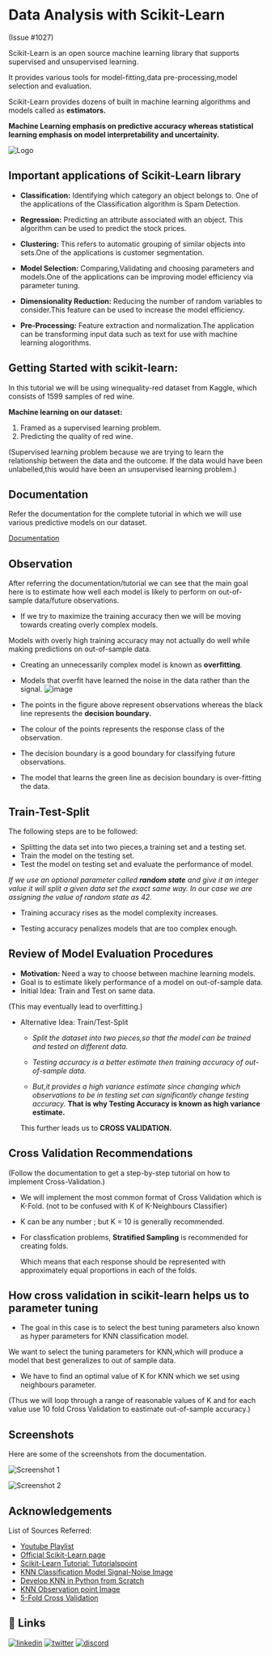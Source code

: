 
# Data Analysis with Scikit-Learn

(Issue #1027)

Scikit-Learn is an open source machine learning library that supports supervised and unsupervised learning.

It provides various tools for model-fitting,data pre-processing,model selection and evaluation.

Scikit-Learn provides dozens of built in machine learning algorithms and models called as **estimators.**

**Machine Learning emphasis on predictive accuracy whereas statistical learning emphasis on model interpretability and uncertainity.**


![Logo](https://images.g2crowd.com/uploads/product/image/social_landscape/social_landscape_77c883b19775c25838d2055fc2e7387e/scikit-learn.png)


## Important applications of Scikit-Learn library
*   **Classification:** Identifying which category an object belongs to. One of the applications of the Classification algorithm is Spam Detection.
*   **Regression:** Predicting an attribute associated with an object. This algorithm can be used to predict the stock prices.


*   **Clustering:** This refers to automatic grouping of similar objects into sets.One of the applications is customer segmentation.
*   **Model Selection:** Comparing,Validating and choosing parameters and models.One of the applications can be improving model efficiency via parameter tuning.


*   **Dimensionality Reduction:** Reducing the number of random variables to consider.This feature can be used to increase the model efficiency.
*   **Pre-Processing:** Feature extraction and normalization.The application can be transforming input data such as text for use with machine learning alogorithms.


## Getting Started with scikit-learn:
In this tutorial we will be using winequality-red dataset from Kaggle, which consists of 1599 samples of red wine.
  
**Machine learning on our dataset:**
1.   Framed as a supervised learning problem.
2.   Predicting the quality of red wine.

(Supervised learning problem because we are trying to learn  the relationship between the data and the outcome. If the data would have been unlabelled,this would have been an unsupervised learning problem.)
## Documentation
Refer the documentation for the complete tutorial in which we will use various predictive models on our dataset.

[Documentation](https://colab.research.google.com/drive/1-RxNjjYiAVJ0G11EhHVk73nQeAJ8OrRV?usp=sharing)


## Observation

After referring the documentation/tutorial we can see that the main goal here is to estimate how well each model is likely to perform on out-of-sample data/future observations.

* If we try to maximize the training accuracy then we will be moving towards creating overly complex models.

Models with overly high training accuracy may not actually do well while making predictions on out-of-sample data.

* Creating an unnecessarily complex model is known as **overfitting**.

* Models that overfit have learned the noise in the data rather than the signal.
![image](https://drive.google.com/uc?id=17fCBUHkv3lOzPqZoJobYQm3VAOA-04Tw)

* The points in the figure above represent observations whereas the black line represents the **decision boundary.**

* The colour of the points represents the response class of the observation.

* The decision boundary is a good boundary for classifying future observations.

* The model that learns the green line as decision boundary is over-fitting the data.

## Train-Test-Split

The following steps are to be followed:

*   Splitting the data set into two pieces,a training set and a testing set.
*   Train the model on the testing set.
*   Test the model on testing set and evaluate the performance of model.

*If we use an optional parameter called **random state** and give it an integer value it will split a given data set the exact same way. In our case we are assigning the value of random state as 42.*

* Training accuracy rises as the model complexity increases.

* Testing accuracy penalizes models that are too complex enough.


  
## Review of Model Evaluation Procedures

* **Motivation:** Need a way to choose between machine learning models.
* Goal is to estimate likely performance of a model on out-of-sample data.
* Initial Idea: Train and Test on same data.

(This may eventually lead to overfitting.)
* Alternative Idea: Train/Test-Split
   
   * *Split the dataset into two pieces,so that the model can be trained and tested on different data.*

   * *Testing accuracy is a better estimate then training accuracy of out-of-sample data.*

   * *But,it provides a high variance estimate since changing which observations to be in testing set can significantly change testing accuracy.*
    **That is why Testing Accuracy is known as high variance estimate.**
  
  This further leads us to **CROSS VALIDATION.**
  
## Cross Validation Recommendations

(Follow the documentation to get a step-by-step tutorial on how to implement Cross-Validation.)

* We will implement the most common format of Cross Validation which is K-Fold. (not to be confused with K of K-Neighbours Classifier)
* K can be any number ; but K = 10 is generally recommended.
* For classfication problems, **Stratified Sampling** is recommended for creating folds.

  Which means that each response should be represented with approximately equal proportions in each of the folds.
  
## How cross validation in scikit-learn helps us to parameter tuning

* The goal in this case is to select the best tuning parameters also known as hyper parameters for KNN classification model.

 We want to select the tuning parameters for KNN,which will produce a model that best generalizes to out of sample data.
  
* We have to find an optimal value of K for KNN which we set using neighbours parameter.

(Thus we will loop through a range of reasonable values of K and for each value use 10 fold Cross Validation to eastimate out-of-sample accuracy.)
## Screenshots
 Here are some of the screenshots from the documentation.

![Screenshot 1](https://drive.google.com/uc?id=1w9qofh00et_iQzDmrCm3ACfcKQl2OiNo)


![Screenshot 2](https://drive.google.com/uc?id=1kJsRrX8_2OHAjtGCAPuOrb5EMjFUylcL)
  


## Acknowledgements
List of Sources Referred:

 - [Youtube Playlist](https://www.youtube.com/playlist?list=PL5-da3qGB5ICeMbQuqbbCOQWcS6OYBr5A)
 - [Official Scikit-Learn page](https://scikit-learn.org/stable/)
 - [Scikit-Learn Tutorial: Tutorialspoint](https://www.tutorialspoint.com/scikit_learn/index.htm)
 - [KNN Classification Model Signal-Noise Image](https://raw.githubusercontent.com/ritchieng/machine-learning-dataschool/master/images/05_overfitting.png)
 - [Develop KNN in Python from Scratch](https://machinelearningmastery.com/wp-content/uploads/2019/10/Develop-k-Nearest-Neighbors-in-Python-From-Scratch.png)
 - [KNN Observation point Image](https://cs231n.github.io/assets/knn.jpeg)
 - [5-Fold Cross Validation](https://www.askpython.com/wp-content/uploads/2020/11/5-Fold-Cross-Validation.jpg)
## 🔗 Links
[![linkedin](https://img.shields.io/badge/linkedin-0A66C2?style=for-the-badge&logo=linkedin&logoColor=white)](https://www.linkedin.com/in/preeti-chaudhari-6403a7187/)
[![twitter](https://img.shields.io/badge/twitter-1DA1F2?style=for-the-badge&logo=twitter&logoColor=white)](https://twitter.com/preetiesque)
[![discord](https://img.shields.io/badge/discord-7289DA?style=for-the-badge&logo=discord&logoColor=white)](https://discordapp.com/users/preeti_0448#4178/) 


  